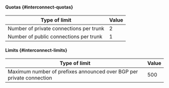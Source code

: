 #### Quotas {#interconnect-quotas}

| Type of limit | Value |
----- | -----
| Number of private connections per trunk | 2 |
| Number of public connections per trunk | 1 |

#### Limits {#interconnect-limits}

| Type of limit | Value |
----- | -----
| Maximum number of prefixes announced over BGP per private connection | 500 |
